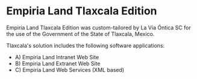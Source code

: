 ﻿Empiria Land Tlaxcala Edition
=============================

Empiria Land Tlaxcala Edition was custom-tailored by La Vía Óntica SC for the use of the Government of the State of Tlaxcala, Mexico.

Tlaxcala's solution includes the following software applications:

* A) Empiria Land Intranet Web Site
* B) Empiria Land Extranet Web Site
* C) Empiria Land Web Services (XML based)
